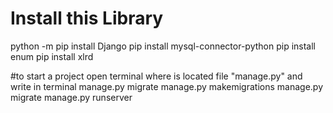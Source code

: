 # Install this Library
python -m pip install Django
pip install mysql-connector-python
pip install enum
pip install  xlrd

#to start a project open terminal where is located file "manage.py" and write in terminal
manage.py migrate
manage.py makemigrations
manage.py migrate
manage.py runserver
